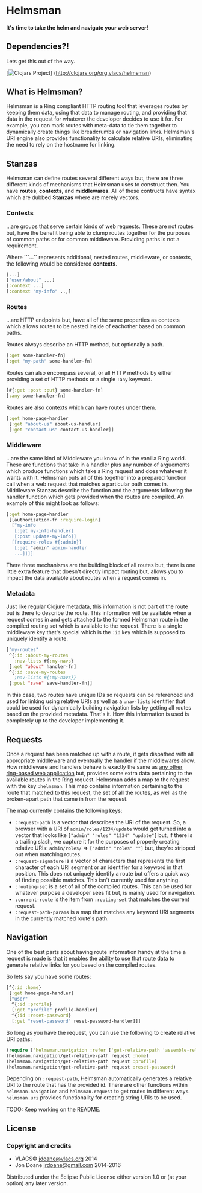 # Helmsman
#### It's time to take the helm and navigate your web server!

## Dependencies?!
Lets get this out of the way.

[![Clojars Project](http://clojars.org/org.vlacs/helmsman/latest-version.svg)]
(http://clojars.org/org.vlacs/helmsman)

## What is Helmsman?
Helmsman is a Ring compliant HTTP routing tool that leverages routes by keeping
them data, using that data to manage routing, and providing that data in the
request for whatever the developer decides to use it for. For example, you can mark
routes with meta-data to tie them together to dynamically create things like
breadcrumbs or navigation links. Helmsman's URI engine also provides
functionality to calculate relative URIs, eliminating the need to rely on the
hostname for linking.

## Stanzas
Helmsman can define routes several different ways but, there are three different
kinds of mechanisms that Helmsman uses to construct then. You have **routes**,
**contexts**, and **middlewares**. All of these contructs have syntax which are
dubbed **Stanzas** where are merely vectors.

### Contexts
...are groups that serve certain kinds of web requests. These are not
routes but, have the benefit being able to clump routes together for the
purposes of common paths or for common middleware. Providing paths is not
a requirement.

Where ```...`` represents additional, nested routes, middleware, or contexts,
the following would be considered **contexts**.
```clojure
[...]
["user/about" ...]
[:context ...]
[:context "my-info" ..,]
```

### Routes
...are HTTP endpoints but, have all of the same properties as contexts which
allows routes to be nested inside of eachother based on common paths.

Routes always describe an HTTP method, but optionally a path.
```clojure
[:get some-handler-fn]
[:get "my-path" some-handler-fn]
```

Routes can also encompass several, or all HTTP methods by either providing a set
of HTTP methods or a single ```:any``` keyword.
```clojure
[#{:get :post :put} some-handler-fn]
[:any some-handler-fn]
```

Routes are also contexts which can have routes under them.
```clojure
[:get home-page-handler
 [:get "about-us" about-us-handler]
 [:get "contact-us" contact-us-handler]]
```

### Middleware
...are the same kind of Middleware you know of in the vanilla Ring world. These
are functions that take in a handler plus any number of arguements which produce
functions which take a Ring request and does whatever it wants with it. Helmsman
puts all of this together into a prepared function call when a web request
that matches a particular path comes in. Middleware Stanzas describe the
function and the arguments following the handler function which gets provided
when the routes are compiled. An example of this might look as follows:

```clojure
[:get home-page-handler
 [[authorization-fn :require-login]
  ["my-info
   [:get my-info-handler]
   [:post update-my-info]]
  [[require-roles #{:admin}]
   [:get "admin" admin-handler
   ...]]]]
```

There three mechanisms are the building block of all routes but, there is one
little extra feature that doesn't directly impact routing but, allows you to
impact the data available about routes when a request comes in.

### Metadata
Just like regular Clojure metadata, this information is not part of the route
but is there to describe the route. This information will be available when
a request comes in and gets attached to the formed Helmsman route in the
compiled routing set which is available to the request. There is a single
middleware key that's special which is the ```:id``` key which is supposed to
uniquely identify a route.

```clojure
["my-routes"
 ^{:id :about-my-routes
   :nav-lists #{:my-navs}
 [:get "about" handler-fn]
 ^{:id :save-my-routes
   ;nav-lists #{:my-navs}}
 [:post "save" save-handler-fn]]
```

In this case, two routes have unique IDs so requests can be referenced and used
for linking using relative URIs as well as a ```:nav-lists``` identifier that
could be used for dynamically building navigation lists by getting all routes
based on the provided metadata. That's it. How this information is used is
completely up to the developer implementing it.

## Requests
Once a request has been matched up with a route, it gets dispathed with all
appropriate middleware and eventually the handler if the middlewares allow. How
middleware and handlers behave is exactly the same as [any other ring-based web
application](https://github.com/ring-clojure/ring/wiki/Concepts#requests) but,
provides some extra data pertaining to the available routes in the Ring
request. Helmsman adds a map to the request with the key ```:helmsman```. This
map contains information pertaining to the route that matched to this request,
the set of all the routes, as well as the broken-apart path that came in from
the request.

The map currently contains the following keys:

- ```:request-path``` is a vector that describes the URI of the request. So,
  a browser with a URI of ```admin/roles/1234/update``` would get turned into
  a vector that looks like ```["admin" "roles" "1234" "update"]``` but, if there
  is a trailing slash, we capture it for the purposes of properly creating
  relative URIs: ```admin/roles/``` => ```["admin" "roles" ""]``` but, they're
  stripped out when matching routes.
- ```:request-signature``` is a vector of characters that represents the first
  character of each URI segment or an identifier for a keyword in that position.
  This does not uniquely identify a route but offers a quick way of finding
  possible matches. This isn't currently used for anything.
- ```:routing-set``` is a set of all of the compiled routes. This can be used
  for whatever purpose a developer sees fit but, is mainly used for navigation.
- ```:current-route``` is the item from ```:routing-set``` that matches the
  current request.
- ```:request-path-params``` is a map that matches any keyword URI segments in
  the currently matched route's path.

## Navigation
One of the best parts about having route information handy at the time a request
is made is that it enables the ability to use that route data to generate relative links
for you based on the compiled routes.

So lets say you have some routes:
```clojure
[^{:id :home}
 [:get home-page-handler]
 ["user"
  ^{:id :profile}
  [:get "profile" profile-handler]
  ^{:id :reset-password}
  [:get "reset-password" reset-password-handler]]]
```

So long as you have the request, you can use the following to create
relative URI paths:
```clojure
(require ['helmsman.navigation :refer ['get-relative-path 'assemble-relative-uri]])
(helmsman.navigation/get-relative-path request :home)
(helmsman.navigation/get-relative-path request :profile)
(helmsman.navigation/get-relative-path request :reset-password)
```

Depending on ```:request-path```, Helmsman automatically generates a relative
URI to the route that has the provided id. There are other functions within
```helmsman.navigation``` and ```helmsman.request``` to get routes in different
ways. ```helmsman.uri``` provides functionality for creating string URIs to be
used.

TODO: Keep working on the README.

## License

### Copyright and credits
 - VLACS© <jdoane@vlacs.org> 2014
 - Jon Doane <jrdoane@gmail.com> 2014-2016

Distributed under the Eclipse Public License either version 1.0 or (at
your option) any later version.
